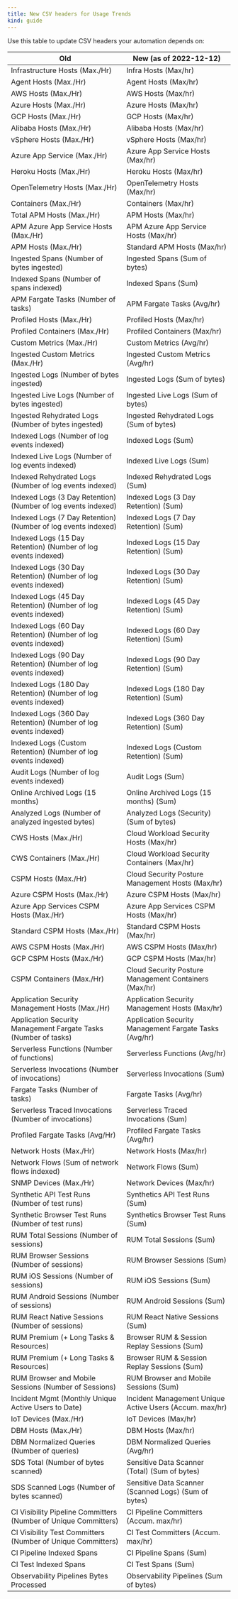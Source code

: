 ```yaml
---
title: New CSV headers for Usage Trends
kind: guide
---
```


Use this table to update CSV headers your automation depends on:

| Old | New (as of 2022-12-12) |
|-----|------------------------|
| Infrastructure Hosts (Max./Hr) | Infra Hosts (Max/hr) |
| Agent Hosts (Max./Hr) | Agent Hosts (Max/hr) |
| AWS Hosts (Max./Hr) | AWS Hosts (Max/hr) |
| Azure Hosts (Max./Hr) | Azure Hosts (Max/hr) |
| GCP Hosts (Max./Hr) | GCP Hosts (Max/hr) |
| Alibaba Hosts (Max./Hr) | Alibaba Hosts (Max/hr) |
| vSphere Hosts (Max./Hr) | vSphere Hosts (Max/hr) |
| Azure App Service (Max./Hr) | Azure App Service Hosts (Max/hr) |
| Heroku Hosts (Max./Hr) | Heroku Hosts (Max/hr) |
| OpenTelemetry Hosts (Max./Hr) | OpenTelemetry Hosts (Max/hr) |
| Containers (Max./Hr) | Containers (Max/hr) |
| Total APM Hosts (Max./Hr) | APM Hosts (Max/hr) |
| APM Azure App Service Hosts (Max./Hr) | APM Azure App Service Hosts (Max/hr) |
| APM Hosts (Max./Hr) | Standard APM Hosts (Max/hr) |
| Ingested Spans (Number of bytes ingested) | Ingested Spans (Sum of bytes) |
| Indexed Spans (Number of spans indexed) | Indexed Spans (Sum) |
| APM Fargate Tasks (Number of tasks) | APM Fargate Tasks (Avg/hr) |
| Profiled Hosts (Max./Hr) | Profiled Hosts (Max/hr) |
| Profiled Containers (Max./Hr) | Profiled Containers (Max/hr) |
| Custom Metrics (Max./Hr) | Custom Metrics (Avg/hr) |
| Ingested Custom Metrics (Max./Hr) | Ingested Custom Metrics (Avg/hr) |
| Ingested Logs (Number of bytes ingested) | Ingested Logs (Sum of bytes) |
| Ingested Live Logs (Number of bytes ingested) | Ingested Live Logs (Sum of bytes) |
| Ingested Rehydrated Logs (Number of bytes ingested) | Ingested Rehydrated Logs (Sum of bytes) |
| Indexed Logs (Number of log events indexed) | Indexed Logs (Sum) |
| Indexed Live Logs (Number of log events indexed) | Indexed Live Logs (Sum) |
| Indexed Rehydrated Logs (Number of log events indexed) | Indexed Rehydrated Logs (Sum) |
| Indexed Logs (3 Day Retention) (Number of log events indexed) | Indexed Logs (3 Day Retention) (Sum) |
| Indexed Logs (7 Day Retention) (Number of log events indexed) | Indexed Logs (7 Day Retention) (Sum) |
| Indexed Logs (15 Day Retention) (Number of log events indexed) | Indexed Logs (15 Day Retention) (Sum) |
| Indexed Logs (30 Day Retention) (Number of log events indexed) | Indexed Logs (30 Day Retention) (Sum) |
| Indexed Logs (45 Day Retention) (Number of log events indexed) | Indexed Logs (45 Day Retention) (Sum) |
| Indexed Logs (60 Day Retention) (Number of log events indexed) | Indexed Logs (60 Day Retention) (Sum) |
| Indexed Logs (90 Day Retention) (Number of log events indexed) | Indexed Logs (90 Day Retention) (Sum) |
| Indexed Logs (180 Day Retention) (Number of log events indexed) | Indexed Logs (180 Day Retention) (Sum) |
| Indexed Logs (360 Day Retention) (Number of log events indexed) | Indexed Logs (360 Day Retention) (Sum) |
| Indexed Logs (Custom Retention) (Number of log events indexed) | Indexed Logs (Custom Retention) (Sum) |
| Audit Logs (Number of log events indexed) | Audit Logs (Sum) |
| Online Archived Logs (15 months) | Online Archived Logs (15 months) (Sum) |
| Analyzed Logs (Number of analyzed ingested bytes) | Analyzed Logs (Security) (Sum of bytes) |
| CWS Hosts (Max./Hr) | Cloud Workload Security Hosts (Max/hr) |
| CWS Containers (Max./Hr) | Cloud Workload Security Containers (Max/hr) |
| CSPM Hosts (Max./Hr) | Cloud Security Posture Management Hosts (Max/hr) |
| Azure CSPM Hosts (Max./Hr) | Azure CSPM Hosts (Max/hr) |
| Azure App Services CSPM Hosts (Max./Hr) | Azure App Services CSPM Hosts (Max/hr) |
| Standard CSPM Hosts (Max./Hr) | Standard CSPM Hosts (Max/hr) |
| AWS CSPM Hosts (Max./Hr) | AWS CSPM Hosts (Max/hr) |
| GCP CSPM Hosts (Max./Hr) | GCP CSPM Hosts (Max/hr) |
| CSPM Containers (Max./Hr) | Cloud Security Posture Management Containers (Max/hr) |
| Application Security Management Hosts (Max./Hr) | Application Security Management Hosts (Max/hr) |
| Application Security Management Fargate Tasks (Number of tasks) | Application Security Management Fargate Tasks (Avg/hr) |
| Serverless Functions (Number of functions) | Serverless Functions (Avg/hr) |
| Serverless Invocations (Number of invocations) | Serverless Invocations (Sum) |
| Fargate Tasks (Number of tasks) | Fargate Tasks (Avg/hr) |
| Serverless Traced Invocations (Number of invocations) | Serverless Traced Invocations (Sum) |
| Profiled Fargate Tasks (Avg/Hr) | Profiled Fargate Tasks (Avg/hr) |
| Network Hosts (Max./Hr) | Network Hosts (Max/hr) |
| Network Flows (Sum of network flows indexed) | Network Flows (Sum) |
| SNMP Devices (Max./Hr) | Network Devices (Max/hr) |
| Synthetic API Test Runs (Number of test runs) | Synthetics API Test Runs (Sum) |
| Synthetic Browser Test Runs (Number of test runs) | Synthetics Browser Test Runs (Sum) |
| RUM Total Sessions (Number of sessions) | RUM Total Sessions (Sum) |
| RUM Browser Sessions (Number of sessions) | RUM Browser Sessions (Sum) |
| RUM iOS Sessions (Number of sessions) | RUM iOS Sessions (Sum) |
| RUM Android Sessions (Number of sessions) | RUM Android Sessions (Sum) |
| RUM React Native Sessions (Number of sessions) | RUM React Native Sessions (Sum) |
| RUM Premium (+ Long Tasks & Resources) | Browser RUM & Session Replay Sessions (Sum) |
| RUM Premium (+ Long Tasks & Resources) | Browser RUM & Session Replay Sessions (Sum) |
| RUM Browser and Mobile Sessions (Number of Sessions) | RUM Browser and Mobile Sessions (Sum) |
| Incident Mgmt (Monthly Unique Active Users to Date) | Incident Management Unique Active Users (Accum. max/hr) |
| IoT Devices (Max./Hr) | IoT Devices (Max/hr) |
| DBM Hosts (Max./Hr) | DBM Hosts (Max/hr) |
| DBM Normalized Queries (Number of queries) | DBM Normalized Queries (Avg/hr) |
| SDS Total (Number of bytes scanned) | Sensitive Data Scanner (Total) (Sum of bytes) |
| SDS Scanned Logs (Number of bytes scanned) | Sensitive Data Scanner (Scanned Logs) (Sum of bytes) |
| CI Visibility Pipeline Committers (Number of Unique Committers) | CI Pipeline Committers (Accum. max/hr) |
| CI Visibility Test Committers (Number of Unique Committers) | CI Test Committers (Accum. max/hr) |
| CI Pipeline Indexed Spans | CI Pipeline Spans (Sum) |
| CI Test Indexed Spans | CI Test Spans (Sum) |
| Observability Pipelines Bytes Processed | Observability Pipelines (Sum of bytes) |